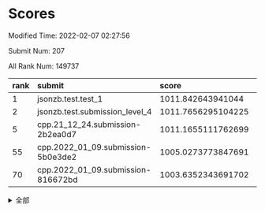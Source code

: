 # Scores

Modified Time: 2022-02-07 02:27:56

Submit Num: 207

All Rank Num: 149737

| rank |               submit               |       score        |       sigma        | pk_num |
| :--- | :--------------------------------- | :----------------- | :----------------- | :----- |
| 1    | jsonzb.test.test_1                 | 1011.842643941044  | 0.7991602709336303 | 2898   |
| 2    | jsonzb.test.submission_level_4     | 1011.7656295104225 | 0.7845902347373631 | 2897   |
| 5    | cpp.21_12_24.submission-2b2ea0d7   | 1011.1655111762699 | 0.7418311456037483 | 2895   |
| 55   | cpp.2022_01_09.submission-5b0e3de2 | 1005.0273773847691 | 0.7146401749595702 | 2894   |
| 70   | cpp.2022_01_09.submission-816672bd | 1003.6352343691702 | 0.711533859089543  | 2892   |


<details>
<summary>全部</summary>

| rank |                 submit                 |       score        |       sigma        | pk_num |
| :--- | :------------------------------------- | :----------------- | :----------------- | :----- |
| 1    | jsonzb.test.test_1                     | 1011.842643941044  | 0.7991602709336303 | 2898   |
| 2    | jsonzb.test.submission_level_4         | 1011.7656295104225 | 0.7845902347373631 | 2897   |
| 3    | gobigger.level_3.submission_level_3_21 | 1011.7402613347684 | 0.7676848641849806 | 2894   |
| 4    | gobigger.level_3.submission_level_3_6  | 1011.2609098125414 | 0.7682457656627921 | 2893   |
| 5    | cpp.21_12_24.submission-2b2ea0d7       | 1011.1655111762699 | 0.7418311456037483 | 2895   |
| 6    | gobigger.level_3.submission_level_3_9  | 1011.0434644908628 | 0.768921999134848  | 2893   |
| 7    | gobigger.level_3.submission_level_3_4  | 1011.0224775036924 | 0.7452738149763722 | 2887   |
| 8    | gobigger.level_3.submission_level_3_30 | 1010.974181679882  | 0.7907039015996189 | 2889   |
| 9    | gobigger.level_3.submission_level_3_44 | 1010.8949896004452 | 0.7906430891082817 | 2894   |
| 10   | gobigger.level_3.submission_level_3_35 | 1010.8853506757596 | 0.7790680233762338 | 2892   |
| 11   | gobigger.level_3.submission_level_3_25 | 1010.7494063603568 | 0.7778271977300343 | 2899   |
| 12   | gobigger.level_3.submission_level_3_39 | 1010.745794561579  | 0.7720290081583279 | 2894   |
| 13   | gobigger.level_3.submission_level_3_5  | 1010.622967423455  | 0.7641207708984689 | 2891   |
| 14   | gobigger.level_3.submission_level_3_37 | 1010.5614807130005 | 0.757246106962423  | 2894   |
| 15   | gobigger.level_3.submission_level_3_22 | 1010.5591946974886 | 0.7744066873006952 | 2896   |
| 16   | gobigger.level_3.submission_level_3_23 | 1010.5532152155424 | 0.7895594034982619 | 2899   |
| 17   | gobigger.level_3.submission_level_3_33 | 1010.4288281551603 | 0.7744489709558066 | 2895   |
| 18   | gobigger.level_3.submission_level_3_13 | 1010.3417305702569 | 0.7446387426820773 | 2895   |
| 19   | gobigger.level_3.submission_level_3_48 | 1010.3275829737125 | 0.7498722436315468 | 2891   |
| 20   | gobigger.level_3.submission_level_3_42 | 1010.0571147289772 | 0.7605178166105422 | 2899   |
| 21   | gobigger.level_3.submission_level_3_45 | 1009.9884880473226 | 0.7356207371982286 | 2893   |
| 22   | gobigger.level_3.submission_level_3_38 | 1009.981668790255  | 0.7721826913430619 | 2890   |
| 23   | gobigger.level_3.submission_level_3_17 | 1009.8965385962406 | 0.7457053624515547 | 2895   |
| 24   | gobigger.level_3.submission_level_3_7  | 1009.8720436325625 | 0.7486479006863511 | 2892   |
| 25   | gobigger.level_3.submission_level_3_43 | 1009.8651249203181 | 0.7495739667640019 | 2897   |
| 26   | gobigger.level_3.submission_level_3_16 | 1009.818921175287  | 0.7548993233095618 | 2893   |
| 27   | gobigger.level_3.submission_level_3_3  | 1009.8033227053725 | 0.7597302505604077 | 2896   |
| 28   | gobigger.level_3.submission_level_3_31 | 1009.7887489301695 | 0.7743642194680139 | 2896   |
| 29   | gobigger.level_3.submission_level_3_32 | 1009.7560969840623 | 0.7556298059367457 | 2895   |
| 30   | gobigger.level_3.submission_level_3_29 | 1009.755199194607  | 0.7624641963998123 | 2889   |
| 31   | gobigger.level_3.submission_level_3_46 | 1009.7422153347725 | 0.7406800657354324 | 2901   |
| 32   | gobigger.level_3.submission_level_3_28 | 1009.7205889128722 | 0.7567949885578704 | 2892   |
| 33   | gobigger.level_3.submission_level_3_18 | 1009.7200744588517 | 0.7574996145573999 | 2898   |
| 34   | gobigger.level_3.submission_level_3_8  | 1009.6902109283734 | 0.7625335770138362 | 2893   |
| 35   | gobigger.level_3.submission_level_3_36 | 1009.6781528544545 | 0.7597124621212497 | 2898   |
| 36   | gobigger.level_3.submission_level_3_0  | 1009.66965132046   | 0.7549247845122219 | 2896   |
| 37   | gobigger.level_3.submission_level_3_41 | 1009.6469092393183 | 0.749136623247944  | 2895   |
| 38   | gobigger.level_3.submission_level_3_40 | 1009.6331833281787 | 0.7475485781038178 | 2897   |
| 39   | gobigger.level_3.submission_level_3_2  | 1009.592657618411  | 0.7402260889765728 | 2895   |
| 40   | gobigger.level_3.submission_level_3_19 | 1009.5734947024471 | 0.7553630292083979 | 2894   |
| 41   | gobigger.level_3.submission_level_3_12 | 1009.5026811989418 | 0.7479079082277209 | 2889   |
| 42   | gobigger.level_3.submission_level_3_11 | 1009.3681397513423 | 0.7448452754445284 | 2889   |
| 43   | gobigger.level_3.submission_level_3_47 | 1009.2510657307904 | 0.7477991358513804 | 2894   |
| 44   | gobigger.level_3.submission_level_3_1  | 1009.2062589715791 | 0.7484508177773189 | 2894   |
| 45   | gobigger.level_3.submission_level_3_15 | 1009.000282502779  | 0.7386965478660318 | 2890   |
| 46   | gobigger.level_3.submission_level_3_24 | 1008.9827249512953 | 0.790291523087197  | 2896   |
| 47   | gobigger.level_3.submission_level_3_14 | 1008.8108140619171 | 0.7395914147846301 | 2890   |
| 48   | gobigger.level_3.submission_level_3_27 | 1008.7871899028214 | 0.7464084940894993 | 2896   |
| 49   | gobigger.level_3.submission_level_3_49 | 1008.5588094777798 | 0.7559308212955013 | 2895   |
| 50   | gobigger.level_3.submission_level_3_26 | 1008.5498777521318 | 0.7234907167927164 | 2892   |
| 51   | gobigger.level_3.submission_level_3_34 | 1008.4947263644383 | 0.7421120604449774 | 2899   |
| 52   | gobigger.level_3.submission_level_3_10 | 1008.363382496474  | 0.7339263095283454 | 2893   |
| 53   | gobigger.level_3.submission_level_3_20 | 1007.7511048911917 | 0.7408182075836335 | 2892   |
| 54   | gobigger.level_1.submission_level_1_8  | 1005.1495278938246 | 0.7130954745687691 | 2897   |
| 55   | cpp.2022_01_09.submission-5b0e3de2     | 1005.0273773847691 | 0.7146401749595702 | 2894   |
| 56   | gobigger.level_1.submission_level_1_39 | 1004.7775599104026 | 0.7275667396320901 | 2888   |
| 57   | gobigger.level_1.submission_level_1_32 | 1004.7080488035464 | 0.7153567273366767 | 2894   |
| 58   | gobigger.level_1.submission_level_1_41 | 1004.6551156078436 | 0.7080015750896936 | 2894   |
| 59   | gobigger.level_1.submission_level_1_42 | 1004.6432733549544 | 0.7273460289622551 | 2891   |
| 60   | gobigger.level_1.submission_level_1_23 | 1004.5214579094438 | 0.7174989118286207 | 2892   |
| 61   | gobigger.level_1.submission_level_1_21 | 1004.4912759672959 | 0.7248657502717534 | 2892   |
| 62   | gobigger.level_1.submission_level_1_15 | 1004.2365110118678 | 0.7189820718186649 | 2896   |
| 63   | gobigger.level_1.submission_level_1_40 | 1004.1499568412939 | 0.7008678795063569 | 2895   |
| 64   | gobigger.level_1.submission_level_1_12 | 1003.8702516943104 | 0.7051648753499662 | 2890   |
| 65   | gobigger.level_1.submission_level_1_49 | 1003.8618058597193 | 0.7031828811677229 | 2898   |
| 66   | gobigger.level_1.submission_level_1_34 | 1003.7652565512458 | 0.7146499833351926 | 2891   |
| 67   | gobigger.level_1.submission_level_1_14 | 1003.7057281911701 | 0.7170380112743204 | 2895   |
| 68   | gobigger.level_1.submission_level_1_10 | 1003.6642004662465 | 0.7249195199280022 | 2891   |
| 69   | gobigger.level_1.submission_level_1_47 | 1003.6547814998627 | 0.7162323998651066 | 2893   |
| 70   | cpp.2022_01_09.submission-816672bd     | 1003.6352343691702 | 0.711533859089543  | 2892   |
| 71   | gobigger.level_1.submission_level_1_17 | 1003.6191122401434 | 0.7188854330178464 | 2892   |
| 72   | gobigger.level_1.submission_level_1_25 | 1003.5440370924337 | 0.7221249765714856 | 2891   |
| 73   | gobigger.level_1.submission_level_1_33 | 1003.5167546608074 | 0.7164733329718038 | 2901   |
| 74   | gobigger.level_1.submission_level_1_35 | 1003.4836633133448 | 0.7089869028172434 | 2893   |
| 75   | gobigger.level_1.submission_level_1_44 | 1003.4497278634014 | 0.711112529486238  | 2889   |
| 76   | gobigger.level_1.submission_level_1_20 | 1003.4190169887729 | 0.7224892004219446 | 2893   |
| 77   | gobigger.level_1.submission_level_1_29 | 1003.416366546638  | 0.7187515221682791 | 2890   |
| 78   | gobigger.level_1.submission_level_1_43 | 1003.2971897356957 | 0.7097966318106611 | 2892   |
| 79   | gobigger.level_1.submission_level_1_1  | 1003.2946875953331 | 0.7161534780641476 | 2896   |
| 80   | gobigger.level_1.submission_level_1_18 | 1003.2614789283103 | 0.716336368156711  | 2893   |
| 81   | gobigger.level_1.submission_level_1_2  | 1003.2543143625799 | 0.7101791291071337 | 2890   |
| 82   | gobigger.level_1.submission_level_1_46 | 1003.2223301355051 | 0.7081809230240633 | 2895   |
| 83   | gobigger.level_1.submission_level_1_13 | 1003.216899516199  | 0.7184060806702939 | 2894   |
| 84   | gobigger.level_1.submission_level_1_24 | 1003.1885366645155 | 0.7161032105889541 | 2892   |
| 85   | gobigger.level_1.submission_level_1_27 | 1003.1344979397857 | 0.7252914468525999 | 2890   |
| 86   | gobigger.level_1.submission_level_1_22 | 1003.1313115933503 | 0.721267316697299  | 2894   |
| 87   | gobigger.level_1.submission_level_1_31 | 1003.1019919579978 | 0.7188527883757012 | 2894   |
| 88   | gobigger.level_1.submission_level_1_30 | 1003.0867690549121 | 0.7145203803368589 | 2893   |
| 89   | gobigger.level_1.submission_level_1_28 | 1003.0181900699278 | 0.7054689821669475 | 2891   |
| 90   | gobigger.level_1.submission_level_1_48 | 1002.9666629428347 | 0.7114083991893939 | 2893   |
| 91   | gobigger.level_1.submission_level_1_9  | 1002.9566072619255 | 0.7124572392997045 | 2894   |
| 92   | gobigger.level_1.submission_level_1_3  | 1002.9512487565368 | 0.7172985330323209 | 2895   |
| 93   | gobigger.level_1.submission_level_1_16 | 1002.8066349821871 | 0.7045769507184205 | 2897   |
| 94   | gobigger.level_1.submission_level_1_37 | 1002.7764379774674 | 0.7063273629585083 | 2890   |
| 95   | gobigger.level_1.submission_level_1_19 | 1002.7362529841123 | 0.718687462955954  | 2891   |
| 96   | gobigger.level_1.submission_level_1_7  | 1002.54927573722   | 0.7084974453970472 | 2893   |
| 97   | gobigger.level_1.submission_level_1_11 | 1002.5252533599263 | 0.714816889290101  | 2895   |
| 98   | gobigger.level_1.submission_level_1_6  | 1002.4510718838131 | 0.7152169697375726 | 2893   |
| 99   | gobigger.level_1.submission_level_1_26 | 1002.2825165476253 | 0.7184760859195425 | 2894   |
| 100  | gobigger.level_1.submission_level_1_38 | 1002.2297343705192 | 0.7061476834392467 | 2892   |
| 101  | gobigger.level_1.submission_level_1_0  | 1002.1843931001156 | 0.7194484800819729 | 2894   |
| 102  | gobigger.level_1.submission_level_1_36 | 1002.1352545291027 | 0.7059813403015779 | 2894   |
| 103  | gobigger.level_1.submission_level_1_45 | 1001.8954173265454 | 0.7092571601984374 | 2886   |
| 104  | gobigger.level_1.submission_level_1_4  | 1001.7736316916837 | 0.705566436429884  | 2894   |
| 105  | gobigger.level_1.submission_level_1_5  | 1000.8659058488087 | 0.7197891950058475 | 2886   |
| 106  | gobigger.random.submission_random_25   | 997.4681419643972  | 0.6917414767251774 | 2896   |
| 107  | gobigger.random.submission_random_32   | 997.1045227305094  | 0.7148935952936188 | 2893   |
| 108  | gobigger.random.submission_random_6    | 997.0950429003129  | 0.7041500388726083 | 2895   |
| 109  | gobigger.random.submission_random_44   | 997.0633058778011  | 0.7078267999588755 | 2895   |
| 110  | gobigger.random.submission_random_41   | 996.8072191235152  | 0.70783175159144   | 2892   |
| 111  | gobigger.random.submission_random_16   | 996.6161554419679  | 0.7095458457691118 | 2889   |
| 112  | gobigger.random.submission_random_24   | 996.6096073990807  | 0.7058458478795722 | 2895   |
| 113  | gobigger.random.submission_random_20   | 996.5723441210408  | 0.7138729784905733 | 2890   |
| 114  | gobigger.random.submission_random_8    | 996.5527950826763  | 0.6937711414658118 | 2893   |
| 115  | gobigger.random.submission_random_38   | 996.5436283444157  | 0.7193889288516084 | 2895   |
| 116  | gobigger.random.submission_random_18   | 996.5244059946685  | 0.7124207364045498 | 2893   |
| 117  | gobigger.random.submission_random_48   | 996.5103824969837  | 0.7129073584591178 | 2894   |
| 118  | gobigger.random.submission_random_31   | 996.446619603452   | 0.7193547760912891 | 2896   |
| 119  | gobigger.random.submission_random_39   | 996.4080563523011  | 0.7132808184437475 | 2892   |
| 120  | gobigger.random.submission_random_23   | 996.3078203165109  | 0.7165523902798397 | 2893   |
| 121  | gobigger.random.submission_random_40   | 996.2157795456237  | 0.7122138869020372 | 2895   |
| 122  | gobigger.random.submission_random_1    | 996.1409166307924  | 0.6945458439402084 | 2892   |
| 123  | gobigger.random.submission_random_47   | 996.1218744119712  | 0.7142573931916995 | 2899   |
| 124  | gobigger.random.submission_random_22   | 996.0730858634785  | 0.7172557108009774 | 2894   |
| 125  | gobigger.random.submission_random_30   | 996.0389452916344  | 0.7202858216973949 | 2898   |
| 126  | gobigger.random.submission_random_13   | 996.0100630249656  | 0.7187479193911483 | 2894   |
| 127  | gobigger.random.submission_random_36   | 995.9604448226249  | 0.7130448805958602 | 2896   |
| 128  | gobigger.random.submission_random_9    | 995.9568256306487  | 0.7191825131641522 | 2892   |
| 129  | gobigger.random.submission_random_43   | 995.8961900087394  | 0.711354970494771  | 2892   |
| 130  | gobigger.random.submission_random_14   | 995.8926522664491  | 0.7140625766221764 | 2888   |
| 131  | gobigger.random.submission_random_12   | 995.8588239168834  | 0.731426709432282  | 2898   |
| 132  | gobigger.random.submission_random_17   | 995.8315876389846  | 0.7040854362311618 | 2887   |
| 133  | gobigger.random.submission_random_29   | 995.8237745475323  | 0.7097945412707631 | 2898   |
| 134  | gobigger.random.submission_random_19   | 995.7825906885353  | 0.7026989682442393 | 2895   |
| 135  | gobigger.random.submission_random_11   | 995.7696200872513  | 0.7208586689774257 | 2892   |
| 136  | gobigger.random.submission_random_33   | 995.7593678099529  | 0.7319332562084003 | 2896   |
| 137  | gobigger.random.submission_random_49   | 995.7549590121001  | 0.7104704284403461 | 2901   |
| 138  | gobigger.random.submission_random_27   | 995.7356415792781  | 0.699890629840509  | 2895   |
| 139  | gobigger.random.submission_random_45   | 995.667506669614   | 0.7044855116033549 | 2888   |
| 140  | gobigger.random.submission_random_4    | 995.6048914329277  | 0.7095122866038455 | 2890   |
| 141  | gobigger.random.submission_random_21   | 995.5993182119371  | 0.71747368895267   | 2890   |
| 142  | gobigger.random.submission_random_42   | 995.5797947868203  | 0.7019794038225843 | 2893   |
| 143  | gobigger.random.submission_random_37   | 995.5253253235026  | 0.7153018197063402 | 2895   |
| 144  | gobigger.random.submission_random_28   | 995.522379693303   | 0.7254562016459554 | 2891   |
| 145  | gobigger.random.submission_random_10   | 995.4799441338885  | 0.7208070650890227 | 2898   |
| 146  | gobigger.random.submission_random_0    | 995.4113236082898  | 0.7051910538460516 | 2891   |
| 147  | gobigger.random.submission_random_46   | 995.3598475410488  | 0.7163830438759224 | 2891   |
| 148  | gobigger.random.submission_random_7    | 995.3455361434643  | 0.7058327800512887 | 2895   |
| 149  | gobigger.random.submission_random_35   | 995.2987612628909  | 0.7056698215946465 | 2890   |
| 150  | gobigger.random.submission_random_3    | 995.2814727508542  | 0.7103220966636608 | 2896   |
| 151  | gobigger.random.submission_random_26   | 995.2426958076263  | 0.7148083363410498 | 2891   |
| 152  | gobigger.random.submission_random_2    | 995.0230697316957  | 0.7138922037005424 | 2896   |
| 153  | gobigger.random.submission_random_34   | 994.9420855899987  | 0.7168676640225332 | 2896   |
| 154  | gobigger.level_2.submission_level_2_37 | 994.9384405848101  | 0.7257525438223131 | 2897   |
| 155  | gobigger.random.submission_random_5    | 994.7741790857588  | 0.7144176725067705 | 2893   |
| 156  | gobigger.level_2.submission_level_2_41 | 994.6657897953013  | 0.7263658540605645 | 2892   |
| 157  | gobigger.level_2.submission_level_2_49 | 994.4378819119302  | 0.7398624647604192 | 2892   |
| 158  | gobigger.level_2.submission_level_2_21 | 994.4250378321124  | 0.7309872512755247 | 2896   |
| 159  | gobigger.random.submission_random_15   | 994.1297331499029  | 0.7218939824661514 | 2890   |
| 160  | gobigger.level_2.submission_level_2_19 | 993.6405268833205  | 0.7515554509742902 | 2893   |
| 161  | gobigger.level_2.submission_level_2_1  | 993.3998725865553  | 0.7383640712381033 | 2898   |
| 162  | gobigger.level_2.submission_level_2_9  | 993.2940847243528  | 0.7327066467487418 | 2889   |
| 163  | gobigger.level_2.submission_level_2_39 | 993.2492894314653  | 0.7515743733036477 | 2892   |
| 164  | gobigger.level_2.submission_level_2_42 | 993.1790263039801  | 0.7385897449531034 | 2894   |
| 165  | gobigger.level_2.submission_level_2_38 | 993.1490591918338  | 0.740795317096719  | 2894   |
| 166  | gobigger.level_2.submission_level_2_25 | 993.0293047212115  | 0.7298692052552085 | 2892   |
| 167  | gobigger.level_2.submission_level_2_23 | 993.020607296177   | 0.7324154577520183 | 2893   |
| 168  | gobigger.level_2.submission_level_2_47 | 992.9925565186071  | 0.7311606241912898 | 2892   |
| 169  | gobigger.level_2.submission_level_2_16 | 992.8956575160081  | 0.7383059231693716 | 2887   |
| 170  | gobigger.level_2.submission_level_2_0  | 992.7356493050102  | 0.7309975324667343 | 2893   |
| 171  | gobigger.level_2.submission_level_2_4  | 992.5726489467307  | 0.7329455461055114 | 2892   |
| 172  | gobigger.level_2.submission_level_2_44 | 992.4922390838888  | 0.7407802067944933 | 2891   |
| 173  | gobigger.level_2.submission_level_2_40 | 992.4177414006055  | 0.7426470677007507 | 2898   |
| 174  | gobigger.level_2.submission_level_2_6  | 992.407974388849   | 0.7338570593939093 | 2893   |
| 175  | gobigger.level_2.submission_level_2_33 | 992.4034407967745  | 0.7413430636238137 | 2891   |
| 176  | gobigger.level_2.submission_level_2_48 | 992.2945204837825  | 0.7415816961843119 | 2894   |
| 177  | gobigger.level_2.submission_level_2_12 | 992.0786506027584  | 0.7435390634281293 | 2896   |
| 178  | gobigger.level_2.submission_level_2_18 | 992.0419457546966  | 0.7593834181262874 | 2893   |
| 179  | gobigger.level_2.submission_level_2_36 | 991.9838843627521  | 0.7467863363722137 | 2888   |
| 180  | gobigger.level_2.submission_level_2_31 | 991.9578300701049  | 0.7464427350023297 | 2890   |
| 181  | gobigger.level_2.submission_level_2_13 | 991.9139008641291  | 0.7323344591022692 | 2893   |
| 182  | gobigger.level_2.submission_level_2_7  | 991.9060879778202  | 0.7445533537469206 | 2899   |
| 183  | gobigger.level_2.submission_level_2_14 | 991.8999408007344  | 0.7434573535635182 | 2894   |
| 184  | gobigger.level_2.submission_level_2_29 | 991.8270434152759  | 0.7411551134584716 | 2897   |
| 185  | gobigger.level_2.submission_level_2_11 | 991.6705269534986  | 0.7458834592646282 | 2892   |
| 186  | gobigger.level_2.submission_level_2_24 | 991.58625026085    | 0.7552079205366062 | 2891   |
| 187  | gobigger.level_2.submission_level_2_3  | 991.5754821877962  | 0.7661452263435955 | 2896   |
| 188  | gobigger.level_2.submission_level_2_8  | 991.5704225395223  | 0.7697124248738704 | 2893   |
| 189  | gobigger.level_2.submission_level_2_10 | 991.5535562630536  | 0.7663289669235178 | 2893   |
| 190  | gobigger.level_2.submission_level_2_17 | 991.3661260065154  | 0.7659038641853761 | 2895   |
| 191  | gobigger.level_2.submission_level_2_5  | 991.3448558971273  | 0.7530812838923208 | 2891   |
| 192  | gobigger.level_2.submission_level_2_22 | 991.2605215983758  | 0.7649098135130227 | 2898   |
| 193  | gobigger.level_2.submission_level_2_45 | 991.1706539285703  | 0.7529273192577279 | 2891   |
| 194  | gobigger.level_2.submission_level_2_30 | 991.1459010331316  | 0.7610199159605533 | 2891   |
| 195  | gobigger.level_2.submission_level_2_32 | 991.1274175318983  | 0.7551330785095831 | 2894   |
| 196  | gobigger.level_2.submission_level_2_34 | 991.118183640341   | 0.7536756077130705 | 2895   |
| 197  | gobigger.level_2.submission_level_2_27 | 991.1171505111668  | 0.7368109589076426 | 2894   |
| 198  | gobigger.level_2.submission_level_2_28 | 991.0955584185386  | 0.7515067832039359 | 2892   |
| 199  | gobigger.level_2.submission_level_2_20 | 991.0569750521844  | 0.7432557407392066 | 2893   |
| 200  | gobigger.level_2.submission_level_2_26 | 991.0511569893571  | 0.7502977909270635 | 2894   |
| 201  | gobigger.level_2.submission_level_2_2  | 990.9791547010851  | 0.7455746423557578 | 2898   |
| 202  | gobigger.level_2.submission_level_2_43 | 990.9080440027652  | 0.7622511118442433 | 2895   |
| 203  | gobigger.level_2.submission_level_2_35 | 990.8922786301574  | 0.7691552924086742 | 2898   |
| 204  | gobigger.level_2.submission_level_2_15 | 990.8766774675378  | 0.7489958361902394 | 2897   |
| 205  | gobigger.level_2.submission_level_2_46 | 990.7805810501021  | 0.7603030422871652 | 2889   |
| 206  | gobigger.none.submission_none_0        | 975.0291187617935  | 1.5212944000196438 | 2888   |
| 207  | gobigger.none.submission_none_1        | 974.278468090938   | 1.6761073606687942 | 2897   |

</details>